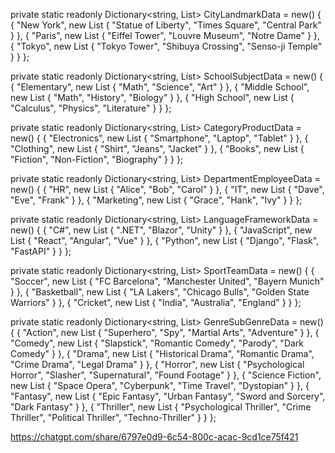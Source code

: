 private static readonly Dictionary<string, List<string>> CityLandmarkData = new()
{
    { "New York", new List<string> { "Statue of Liberty", "Times Square", "Central Park" } },
    { "Paris", new List<string> { "Eiffel Tower", "Louvre Museum", "Notre Dame" } },
    { "Tokyo", new List<string> { "Tokyo Tower", "Shibuya Crossing", "Senso-ji Temple" } }
};

private static readonly Dictionary<string, List<string>> SchoolSubjectData = new()
{
    { "Elementary", new List<string> { "Math", "Science", "Art" } },
    { "Middle School", new List<string> { "Math", "History", "Biology" } },
    { "High School", new List<string> { "Calculus", "Physics", "Literature" } }
};

private static readonly Dictionary<string, List<string>> CategoryProductData = new()
{
    { "Electronics", new List<string> { "Smartphone", "Laptop", "Tablet" } },
    { "Clothing", new List<string> { "Shirt", "Jeans", "Jacket" } },
    { "Books", new List<string> { "Fiction", "Non-Fiction", "Biography" } }
};

private static readonly Dictionary<string, List<string>> DepartmentEmployeeData = new()
{
    { "HR", new List<string> { "Alice", "Bob", "Carol" } },
    { "IT", new List<string> { "Dave", "Eve", "Frank" } },
    { "Marketing", new List<string> { "Grace", "Hank", "Ivy" } }
};

private static readonly Dictionary<string, List<string>> LanguageFrameworkData = new()
{
    { "C#", new List<string> { ".NET", "Blazor", "Unity" } },
    { "JavaScript", new List<string> { "React", "Angular", "Vue" } },
    { "Python", new List<string> { "Django", "Flask", "FastAPI" } }
};

private static readonly Dictionary<string, List<string>> SportTeamData = new()
{
    { "Soccer", new List<string> { "FC Barcelona", "Manchester United", "Bayern Munich" } },
    { "Basketball", new List<string> { "LA Lakers", "Chicago Bulls", "Golden State Warriors" } },
    { "Cricket", new List<string> { "India", "Australia", "England" } }
};

private static readonly Dictionary<string, List<string>> GenreSubGenreData = new()
{
    { "Action", new List<string> { "Superhero", "Spy", "Martial Arts", "Adventure" } },
    { "Comedy", new List<string> { "Slapstick", "Romantic Comedy", "Parody", "Dark Comedy" } },
    { "Drama", new List<string> { "Historical Drama", "Romantic Drama", "Crime Drama", "Legal Drama" } },
    { "Horror", new List<string> { "Psychological Horror", "Slasher", "Supernatural", "Found Footage" } },
    { "Science Fiction", new List<string> { "Space Opera", "Cyberpunk", "Time Travel", "Dystopian" } },
    { "Fantasy", new List<string> { "Epic Fantasy", "Urban Fantasy", "Sword and Sorcery", "Dark Fantasy" } },
    { "Thriller", new List<string> { "Psychological Thriller", "Crime Thriller", "Political Thriller", "Techno-Thriller" } }
};


https://chatgpt.com/share/6797e0d9-6c54-800c-acac-9cd1ce75f421
